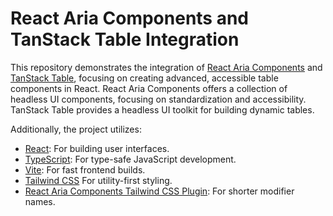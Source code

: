 # React Aria Components and TanStack Table Integration

This repository demonstrates the integration of [React Aria Components](https://react-spectrum.adobe.com/react-aria/index.html) and [TanStack Table](https://tanstack.com/table/v8), focusing on creating advanced, accessible table components in React. React Aria Components offers a collection of headless UI components, focusing on standardization and accessibility. TanStack Table provides a headless UI toolkit for building dynamic tables.

Additionally, the project utilizes:

- [React](https://react.dev/): For building user interfaces.
- [TypeScript](https://www.typescriptlang.org/): For type-safe JavaScript development.
- [Vite](https://vitejs.dev/): For fast frontend builds.
- [Tailwind CSS](https://tailwindcss.com/) For utility-first styling.
- [React Aria Components Tailwind CSS Plugin](https://react-spectrum.adobe.com/react-aria/styling.html#plugin): For shorter modifier names.
